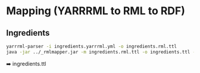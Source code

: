 # Mapping (YARRRML to RML to RDF)
## Ingredients
```bash
yarrrml-parser -i ingredients.yarrrml.yml -o ingredients.rml.ttl
java -jar ../_rmlmapper.jar -m ingredients.rml.ttl -o ingredients.ttl -s turtle
```
➡️ ingredients.ttl